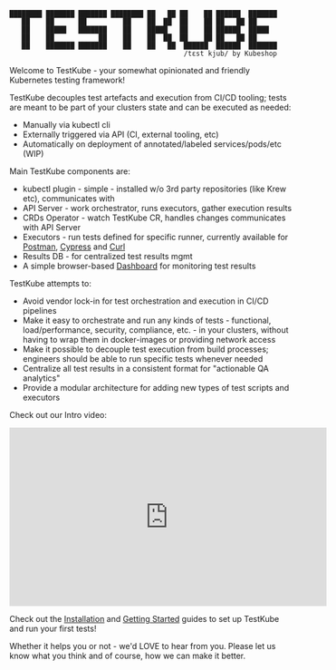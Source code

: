 ```
████████ ███████ ███████ ████████ ██   ██ ██    ██ ██████  ███████ 
   ██    ██      ██         ██    ██  ██  ██    ██ ██   ██ ██      
   ██    █████   ███████    ██    █████   ██    ██ ██████  █████   
   ██    ██           ██    ██    ██  ██  ██    ██ ██   ██ ██      
   ██    ███████ ███████    ██    ██   ██  ██████  ██████  ███████ 
                                           /tɛst kjub/ by Kubeshop

```

Welcome to TestKube - your somewhat opinionated and friendly Kubernetes testing framework!

TestKube decouples test artefacts and execution from CI/CD tooling; tests are meant to be part of your
clusters state and can be executed as needed:

- Manually via kubectl cli
- Externally triggered via API (CI, external tooling, etc)
- Automatically on deployment of annotated/labeled services/pods/etc (WIP)

Main TestKube components are:

- kubectl plugin - simple - installed w/o 3rd party repositories (like Krew etc), communicates with
- API Server - work orchestrator, runs executors, gather execution results
- CRDs Operator - watch TestKube CR, handles changes communicates with API Server
- Executors - run tests defined for specific runner, currently available for [Postman](executor-postman.md), [Cypress](executor-cypress.md) and [Curl](executor-curl.md)
- Results DB - for centralized test results mgmt
- A simple browser-based [Dashboard](dashboard.md) for monitoring test results

TestKube attempts to:

- Avoid vendor lock-in for test orchestration and execution in CI/CD  pipelines
- Make it easy to orchestrate and run any kinds of tests - functional, load/performance, security, compliance, etc. -
  in your clusters, without having to wrap them in docker-images or providing network access
- Make it possible to decouple test execution from build processes; engineers should be able to run specific tests whenever needed
- Centralize all test results in a consistent format for "actionable QA analytics"
- Provide a modular architecture for adding new types of test scripts and executors

Check out our Intro video:


<iframe width="560" height="315" src="https://www.youtube.com/embed/rWqlbVvd8Dc" title="YouTube video player" frameborder="0" allow="accelerometer; autoplay; clipboard-write; encrypted-media; gyroscope; picture-in-picture" allowfullscreen></iframe>


Check out the [Installation](installing.md) and [Getting Started](getting-started.md) guides to set up TestKube and 
run your first tests!

Whether it helps you or not - we'd LOVE to hear from you.  Please let us know what you think and of course, how we can make it better.
